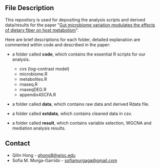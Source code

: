 ## File Description

This repository is used for depositing the analysis scripts and derived data/results for the paper "[Gut microbiome variation modulates the effects of dietary fiber on host metabolism](https://www.researchsquare.com/article/rs-97357/v1)". 

Here are brief descriptions for each folder, detailed explanation are commented within code and described in the paper:

* a folder called **code**, which contains the essential R scripts for our analysis. 
  - cvs (log-contrast model)
  - microbiome.R
  - metabolites.R
  - rnaseq.R
  - rnaseqDEG.R
  - appendix4SCFA.R

* a folder called **data**, which contains raw data and derived Rdata file.

* a folder called **extdata**, which contains cleaned data in csv.

* a folder called **result**, which contains variable selection, WGCNA and mediation analysis results.

## Contact

* Qilin Hong - qhong8@wisc.edu
* Sofia M. Murga-Garrido - sofiamurgaga@gmail.com

